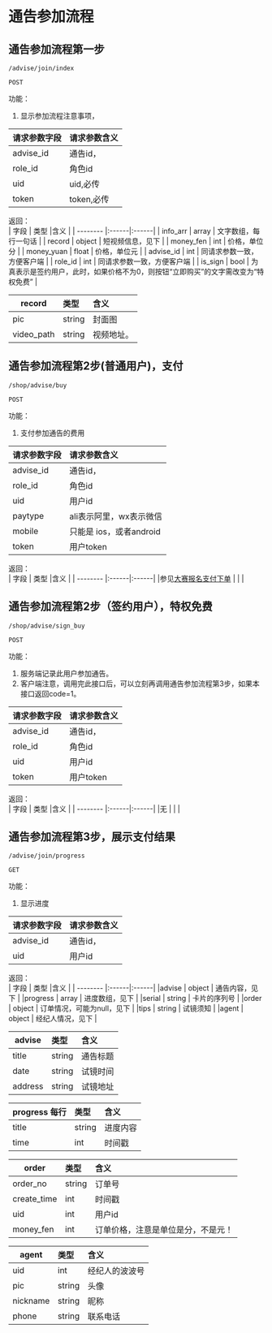 
# 通告参加流程


## 通告参加流程第一步
~~~
/advise/join/index
~~~
~~~
POST
~~~
 

功能：  

1. 显示参加流程注意事项，


| 请求参数字段        | 请求参数含义  |
| -------- |:------|
|advise_id       |  通告id，|
|role_id       |  角色id|
|uid       |  uid,必传|
|token       |  token,必传|

返回：   
| 字段        | 类型 |含义  |
| -------- |:------|:------|
| info_arr |   array  | 文字数组，每行一句话 |
| record |   object  | 短视频信息，见下 |
| money_fen |   int  | 价格，单位分 |
| money_yuan |   float  | 价格，单位元 |
| advise_id |   int  | 同请求参数一致，方便客户端 |
| role_id |   int  |  同请求参数一致，方便客户端 |
| is_sign |   bool  |  为真表示是签约用户，此时，如果价格不为0，则按钮“立即购买”的文字需改变为“特权免费” |

| record        | 类型 |含义  |
| -------- |:------|:------|
| pic |   string  | 封面图 |
| video_path |  string  | 视频地址。 |


## 通告参加流程第2步(普通用户)，支付
~~~
/shop/advise/buy
~~~
~~~
POST
~~~
 

功能：  

1. 支付参加通告的费用


| 请求参数字段        | 请求参数含义  |
| -------- |:------|
|advise_id       |  通告id，|
|role_id       |  角色id|
|uid       |  用户id|
|paytype       |  ali表示阿里，wx表示微信|
|mobile       |  只能是 ios，或者android|
|token       |  用户token|



返回：   
| 字段        | 类型 |含义  |
| -------- |:------|:------|
|参见[大赛报名支付下单](/shop/doc/index/name/大赛报名支付下单)  |     |  |



## 通告参加流程第2步（签约用户），特权免费
~~~
/shop/advise/sign_buy
~~~
~~~
POST
~~~
 

功能：  

1. 服务端记录此用户参加通告。  
1. 客户端注意，调用完此接口后，可以立刻再调用通告参加流程第3步，如果本接口返回code=1。 


| 请求参数字段        | 请求参数含义  |
| -------- |:------|
|advise_id       |  通告id，|
|role_id       |  角色id|
|uid       |  用户id|
|token       |  用户token|



返回：   
| 字段        | 类型 |含义  |
| -------- |:------|:------|
|无 |     |  |




## 通告参加流程第3步，展示支付结果
~~~
/advise/join/progress
~~~
~~~
GET
~~~
 

功能：  

1. 显示进度


| 请求参数字段        | 请求参数含义  |
| -------- |:------|
|advise_id       |  通告id，|
|uid       |  用户id|



返回：   
| 字段        | 类型 |含义  |
| -------- |:------|:------|
|advise |  object   | 通告内容，见下 |
|progress |  array   | 进度数组，见下 |
|serial |  string   | 卡片的序列号 |
|order |  object   | 订单情况，可能为null，见下 |
|tips |  string   | 试镜须知 |
|agent |  object   | 经纪人情况，见下 |




| advise        | 类型 |含义  |
| -------- |:------|:------|
|title |  string   | 通告标题 |
|date |  string   | 试镜时间 |
|address |  string   | 试镜地址 |

| progress 每行        | 类型 |含义  |
| -------- |:------|:------|
|title |  string   | 进度内容 |
|time |  int   | 时间戳 |

| order        | 类型 |含义  |
| -------- |:------|:------|
|order_no |  string   |订单号 |
|create_time |  int   |时间戳 |
|uid |  int   |用户id |
|money_fen |  int   |订单价格，注意是单位是分，不是元！ |

| agent        | 类型 |含义  |
| -------- |:------|:------|
|uid |  int   |经纪人的波波号 |
|pic |  string   |头像 |
|nickname |  string   |昵称 |
|phone |  string   |联系电话 |
























